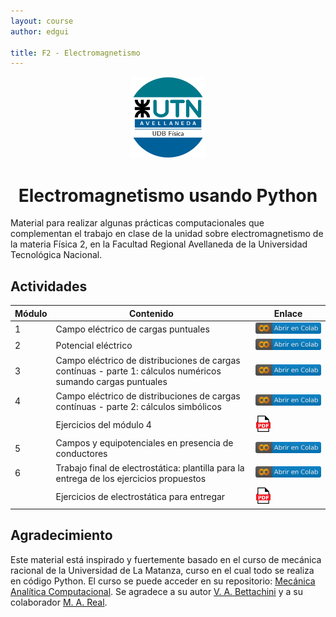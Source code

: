 ```yaml
---
layout: course
author: edgui

title: F2 - Electromagnetismo
---
```


<div style="text-align: center;">

<img src="assets/img/logoUTN-500.svg" alt="Universidad Tecnológica Nacional - Facultad Regional Avellaneda" width="120"/>

<!-- # Electromagnetismo usando Python -->
<h1>Electromagnetismo usando Python</h1>
</div>


<!-- [![Project Status: Active](https://www.repostatus.org/badges/latest/active.svg)](https://www.repostatus.org/#active)
[![License: CC-BY 4.0](https://img.shields.io/badge/License-CC--BY%204.0-lightgrey.svg)](https://creativecommons.org/licenses/by/4.0/)
[![Github All Releases](https://img.shields.io/github/downloads/Edinburgh-Chemistry-Teaching/Data-driven-chemistry/total)]()
[![DOI](https://jose.theoj.org/papers/10.21105/jose.00192/status.svg)](https://doi.org/10.21105/jose.00192) -->

Material para realizar algunas prácticas computacionales que complementan el trabajo en clase de la unidad sobre electromagnetismo de la materia Física 2, en la Facultad Regional Avellaneda de la Universidad Tecnológica Nacional.

## Actividades

| Módulo | Contenido                 | Enlace |
|------|---------------------------------|------|
| 1    |  Campo eléctrico de cargas puntuales | [![modulo_1](assets/img/colab-badge-es.svg)](https://colab.research.google.com/github/frautn/F2-electromagnetismo/blob/main/modulos/em01_campo_electrico.ipynb) |
| 2    | Potencial eléctrico |[![modulo_2](assets/img/colab-badge-es.svg)]()|
| 3    | Campo eléctrico de distribuciones de cargas contínuas - parte 1: cálculos numéricos sumando cargas puntuales |[![modulo_3](assets/img/colab-badge-es.svg)](https://colab.research.google.com/github/frautn/F2-electromagnetismo/blob/main/modulos/em02_distribuciones_continuas.ipynb)|
| 4    | Campo eléctrico de distribuciones de cargas contínuas - parte 2: cálculos simbólicos |[![modulo_4](assets/img/colab-badge-es.svg)](https://colab.research.google.com/github/frautn/F2-electromagnetismo/blob/main/modulos/em02_distribuciones_continuas.ipynb)|
|     | Ejercicios del módulo 4 |[<img src="assets/img/Icon_pdf_file.svg" alt="pdf_icon" width="25"/>](https://colab.research.google.com/github/frautn/F2-electromagnetismo/blob/main/modulos/em02_distribuciones_continuas.ipynb)|
| 5   | Campos y equipotenciales en presencia de conductores |[![modulo_5](assets/img/colab-badge-es.svg)]()|
| 6   | Trabajo final de electrostática: plantilla para la entrega de los ejercicios propuestos |[![modulo_6](assets/img/colab-badge-es.svg)]()|
|     | Ejercicios de electrostática para entregar |[<img src="assets/img/Icon_pdf_file.svg" alt="pdf_icon" width="25"/>]()|


## Agradecimiento

Este material está inspirado y fuertemente basado en el curso de mecánica racional de la Universidad de La Matanza, curso en el cual todo se realiza en código Python. El curso se puede acceder en su repositorio: [Mecánica Analítica Computacional](https://github.com/bettachini/MecanicaAnaliticaComputacional). Se agradece a su autor [V. A. Bettachini](https://github.com/bettachini) y a su colaborador [M. A. Real](https://github.com/realmariano).